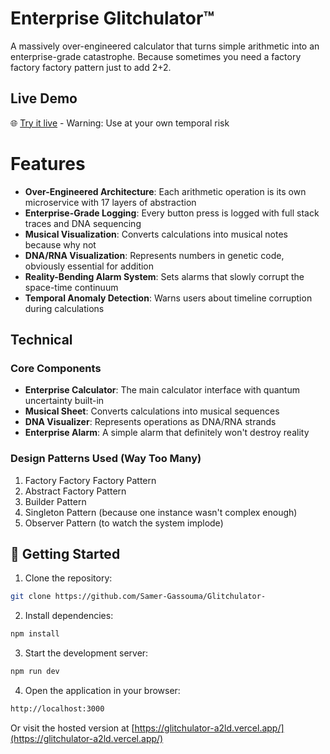 # Enterprise Glitchulator™ 

A massively over-engineered calculator that turns simple arithmetic into an enterprise-grade catastrophe. Because sometimes you need a factory factory factory pattern just to add 2+2.

## Live Demo

🌐 [Try it live](https://glitchulator-a2ld.vercel.app/) - Warning: Use at your own temporal risk

# Features

- **Over-Engineered Architecture**: Each arithmetic operation is its own microservice with 17 layers of abstraction
- **Enterprise-Grade Logging**: Every button press is logged with full stack traces and DNA sequencing
- **Musical Visualization**: Converts calculations into musical notes because why not
- **DNA/RNA Visualization**: Represents numbers in genetic code, obviously essential for addition
- **Reality-Bending Alarm System**: Sets alarms that slowly corrupt the space-time continuum
- **Temporal Anomaly Detection**: Warns users about timeline corruption during calculations

## Technical 

### Core Components

- **Enterprise Calculator**: The main calculator interface with quantum uncertainty built-in
- **Musical Sheet**: Converts calculations into musical sequences
- **DNA Visualizer**: Represents operations as DNA/RNA strands
- **Enterprise Alarm**: A simple alarm that definitely won't destroy reality

### Design Patterns Used (Way Too Many)

1. Factory Factory Factory Pattern
2. Abstract Factory Pattern
3. Builder Pattern
4. Singleton Pattern (because one instance wasn't complex enough)
5. Observer Pattern (to watch the system implode)

## 🚀 Getting Started

1. Clone the repository:

```bash
git clone https://github.com/Samer-Gassouma/Glitchulator-
```

2. Install dependencies:

```bash
npm install
```

3. Start the development server:

```bash
npm run dev
```

4. Open the application in your browser:

```bash
http://localhost:3000
```

Or visit the hosted version at [https://glitchulator-a2ld.vercel.app/](https://glitchulator-a2ld.vercel.app/)
